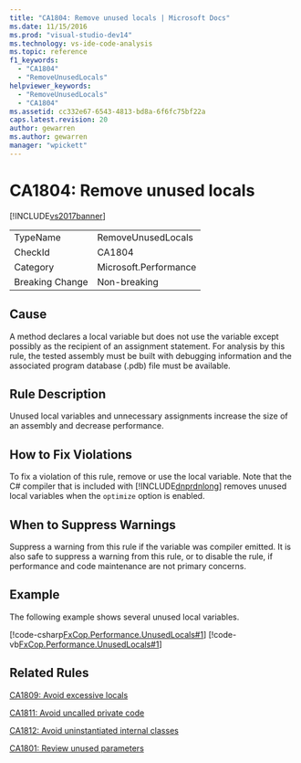 ```yaml
---
title: "CA1804: Remove unused locals | Microsoft Docs"
ms.date: 11/15/2016
ms.prod: "visual-studio-dev14"
ms.technology: vs-ide-code-analysis
ms.topic: reference
f1_keywords:
  - "CA1804"
  - "RemoveUnusedLocals"
helpviewer_keywords:
  - "RemoveUnusedLocals"
  - "CA1804"
ms.assetid: cc332e67-6543-4813-bd8a-6f6fc75bf22a
caps.latest.revision: 20
author: gewarren
ms.author: gewarren
manager: "wpickett"
---
```

# CA1804: Remove unused locals
[!INCLUDE[vs2017banner](../includes/vs2017banner.md)]

|||
|-|-|
|TypeName|RemoveUnusedLocals|
|CheckId|CA1804|
|Category|Microsoft.Performance|
|Breaking Change|Non-breaking|

## Cause
 A method declares a local variable but does not use the variable except possibly as the recipient of an assignment statement. For analysis by this rule, the tested assembly must be built with debugging information and the associated program database (.pdb) file must be available.

## Rule Description
 Unused local variables and unnecessary assignments increase the size of an assembly and decrease performance.

## How to Fix Violations
 To fix a violation of this rule, remove or use the local variable. Note that the C# compiler that is included with [!INCLUDE[dnprdnlong](../includes/dnprdnlong-md.md)] removes unused local variables when the `optimize` option is enabled.

## When to Suppress Warnings
 Suppress a warning from this rule if the variable was compiler emitted. It is also safe to suppress a warning from this rule, or to disable the rule, if performance and code maintenance are not primary concerns.

## Example
 The following example shows several unused local variables.

 [!code-csharp[FxCop.Performance.UnusedLocals#1](../snippets/csharp/VS_Snippets_CodeAnalysis/FxCop.Performance.UnusedLocals/cs/FxCop.Performance.UnusedLocals.cs#1)]
 [!code-vb[FxCop.Performance.UnusedLocals#1](../snippets/visualbasic/VS_Snippets_CodeAnalysis/FxCop.Performance.UnusedLocals/vb/FxCop.Performance.UnusedLocals.vb#1)]

## Related Rules
 [CA1809: Avoid excessive locals](../code-quality/ca1809-avoid-excessive-locals.md)

 [CA1811: Avoid uncalled private code](../code-quality/ca1811-avoid-uncalled-private-code.md)

 [CA1812: Avoid uninstantiated internal classes](../code-quality/ca1812-avoid-uninstantiated-internal-classes.md)

 [CA1801: Review unused parameters](../code-quality/ca1801-review-unused-parameters.md)
